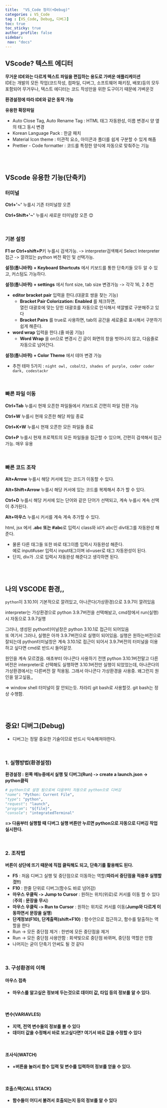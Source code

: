 ```yaml
---
title:  "VS_Code 정리(+Debug)"  
categories : VS_Code  
tag : [VS_Code, Debug, 디버그]  
toc: true  
toc_sticky: true  
author_profile: false  
sidebar:  
 nav: "docs"    
---
```




## VScode? 텍스트 에디터

**무거운 IDE와는 다르게 텍스트 파일을 편집하는 용도로 가벼운 애플리케이션**  
IDE는 개발의 모든 작업(코드작성, 컴파일, 디버그, 소프트웨어 패키징, 배포)등의 모두 포함되어 무거우나, 텍스트 에디터는 코드 작성만을 위한 도구이기 때문에 가벼운것

**환경설정에 따라 IDE와 같은 동작 가능**

**유용한 확장파일**

* Auto Close Tag, Auto Rename Tag : HTML 태그 자동완성, 이름 변경시 양 옆의 태그 동시 변경
* Korean Language Pack : 한글 패치
* Material Icon theme : 미관적 요소, 아이콘과 폴더를 쉽게 구분할 수 있게 해줌
* Prettier - Code formatter : 코드를 특정한 양식에 자동으로 맞춰주는 기능

<br><br>

## VScode 유용한 기능(단축키)

### 터미널

**Ctrl+'~'** 누를시 기존 터미널창 오픈

**Ctrl+Shift+'~'** 누를시 새로운 터미널창 오픈 :blush:

<br>

### 기본 설정

**F1 or Ctrl+shift+P**키 누를시 검색가능. -> interpreter검색해서 Select Interpreter접근 -> 깔려있는 python 버전 확인 및 선택가능. 

**설정(톱니바퀴) + Keyboard Shortcuts** 에서 키보드를 통한 단축키들 모두 알 수 있고, 커스텀도 가능하다.

**설정(톱니바퀴) + settings** 에서 font size, tab size 변경가능 -> 각각 16, 2 추천

* **editor bracket pair** 입력을 한다.(대괄호 쌍을 찾는 기능)
  * **Bracket Pair Colorization: Enabled** 를 체크하면,   
    열린 대괄호에 맞는 닫힌 대괄호를 자동으로 인식해서 색깔별로 구분해주고 있다
  * **Bracket Pairs** 를 true로 사용하면, tab의 공간을 세로줄로 표시해서 구분하기 쉽게 해준다.
* **word wrap** 입력을 한다.(줄 바꿈 기능)
  * **Word Wrap** 을 on으로 변경시 긴 글이 화면의 창을 벗어나지 않고, 다음줄로 자동으로 넘어간다.

**설정(톱니바퀴) + Color Theme** 에서 테마 변경 가능

* 추천 테마 5가지 : `night owl, cobalt2, shades of purple, coder coder dark, codestackr`

<br>

### 빠른 파일 이동

**Ctrl+Tab** 누를시 현재 오픈한 파일들에서 키보드로 간편히 파일 전환 가능

**Ctrl+W** 누를시 현재 오픈한 해당 파일 종료

**Ctrl+K+W** 누를시 현재 오픈한 모든 파일들 종료

**Ctrl+P** 누를시 현재 프로젝트의 모든 파일들을 접근할 수 있으며, 간편히 검색해서 접근가능. 매우 유용

<br>

### 빠른 코드 조작

**Alt+Arrow** 누를시 해당 커서에 있는 코드가 이동할 수 있다.

**Alt+Shift+Arrow** 누를시 해당 커서에 있는 코드를 복제해서 추가 할 수 있다.

**Ctrl+D** 누를시 해당 커서에 있는 단어와 같은 단어가 선택되고, 계속 누를시 계속 선택이 추가된다.

**Alt+마우스** 누를시 커서를 계속 계속 추가할 수 있다.

html, jsx 에서 **.abc 또는 #abc**로 입력시 class와 id가 abc인 div태그를 자동완성 해준다.

* 물론 다른 태그들 또한 바로 태그이름 입력시 자동완성 해준다.  
  예로 input#user 입력시 input태그이며 id=user로 태그 자동완성이 된다.
* 단지, div가 .으로 입력시 자동완성 해준다고 생각하면 된다.

<br><br>

## 나의 VSCODE 환경,,

`python`이 3.10.1이 기본적으로 깔려있고, 아나콘다(가상환경)으로 3.9.7이 깔려있음

interpreter는 가상환경으로 python 3.9.7버전을 선택해놨고, cmd창에서 run(실행)시 자동으로 3.9.7실행

그러나, 생성된 python터미널창은 python 3.10.1로 접근이 되어있음  
또 여기서 그러나, 실행은 아까 3.9.7버전으로 실행이 되어있음. 실행은 원하는버전으로 잘되는데 python터미널창은 계속 3.10.1로 접근이 되어서 3.9.7버전의 터미널을 이용하고 싶다면 cmd로 반드시 들어갈것.

원인을 계속 모르겠음. 애초부터 아나콘다 사용하기 전엔 python 3.10.1버전말고 다른버전은 interpreter로 선택해도 실행하면 3.10.1버전만 실행이 되었었는데, 아나콘다의 가상환경에서는 다른버전 잘 적용됨.
그래서 아나콘다 가상환경을 사용중. 왜그런지 원인을 알고싶음,,

=> window shell 터미널이 잘 안되는듯. 차라리 git bash로 사용할것. git bash는 정상 수행함.

<br><br>

## 중요! 디버그(Debug)

* 디버그는 정말 중요한 기술이므로 반드시 익숙해져야한다.

<br>

### 1. 실행방법(환경설정)

**환경설정 : 왼쪽 메뉴중에서 실행 및 디버그(Run) -> create a launch.json -> python클릭**

```python
# python으로 설정 됨으로써 다음부터 자동으로 python으로 디버깅
"name": "Python: Current File",
"type": "python",
"request": "launch",
"program": "${file}",
"console": "integratedTerminal"
```

**=> 다음부터 실행할 때 디버그 실행 버튼만 누르면 python으로 자동으로 디버깅 작업 실시한다.**

<br>

### 2. 조작법

**버튼이 상단에 뜨기 때문에 직접 클릭해도 되고, 단축기를 활용해도 된다.**

* **F5** : 처음 디버그 실행 및 중단점으로 이동하는 역할(**따라서 중단점을 적용후 실행할것!!**)
* **F10** : 한줄 단위로 디버그(함수도 바로 넘어감)
* **마우스 우클릭 -> Jump to Cursor** : 원하는 위치(위로)로 커서를 이동 할 수 있다(**주의 : 문장을 무시**)
* **마우스 우클릭 -> Run to Cursor** : 원하는 위치로 커서를 이동(**Jump와 다르게 이동하면서 문장을 실행**)
* **단계정보(F10), 단계출력(shift+F10)** : 함수안으로 접근하고, 함수를 탈출하는 역할을 한다
* Run -> 모든 중단점 제거 : 한번에 모든 중단점을 제거
* Run -> 모든 중단점 사용안함 : 회색빛으로 중단점 바뀌며, 중단점 역할은 안함
* 나머지는 굳이 단축기 안써도 될 것 같다

<br>

### 3. 구성환경의 이해

#### 마우스 접촉

* **마우스를 알고싶은 정보에 두는것으로 데이터 값, 타입 등의 정보를 알 수 있다.**

<br>

#### 변수(VARIAVLES)

* **지역, 전역 변수들의 정보를 볼 수 있다**
* **데이터 값을 수정해서 바로 보고싶다면? 여기서 바로 값을 수정할 수 있다**

<br>

#### 조사식(WATCH)

* **+버튼을 눌러서 함수 입력 및 변수를 입력하여 정보를 얻을 수 있다.**

<br>

#### 호출스택(CALL STACK)

* **함수들이 어디서 불려서 호출되는지 등의 정보를 알 수 있다**



